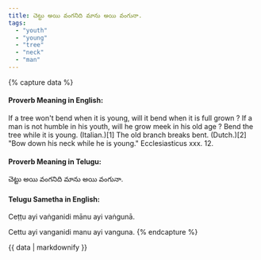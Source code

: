 ```yaml
---
title: చెట్టు అయి వంగనిది మాను అయి వంగునా.
tags:
  - "youth"
  - "young"
  - "tree"
  - "neck"
  - "man"
---
```


{% capture data %}
#### Proverb Meaning in English:
If a tree won't bend when it is young, will it bend when it is full grown ?
If a man is not humble in his youth, will he grow meek in his old age ?
Bend the tree while it is young. (Italian.)[1]
The old branch breaks bent. (Dutch.)[2]
"Bow down his neck while he is young." Ecclesiasticus xxx. 12.

#### Proverb Meaning in Telugu:
చెట్టు అయి వంగనిది మాను అయి వంగునా.

#### Telugu Sametha in English:
Ceṭṭu ayi vaṅganidi mānu ayi vaṅgunā.

Cettu ayi vanganidi manu ayi vanguna.
{% endcapture %}

{{ data | markdownify }}

